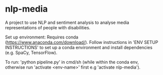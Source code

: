 # nlp-media
A project to use NLP and sentiment analysis to analyse media representations of people with disabilities.

Set up environment: Requires conda (https://www.anaconda.com/download/). Follow instructions in 'ENV SETUP INSTRUCTIONS' to set up a conda environment and install dependencies (e.g. SpaCy, TensorFlow).

To run: 'python pipeline.py' in cmd/sh (while within the conda env, otherwise run 'activate \<env-name\>' first e.g 'activate nlp-media').
